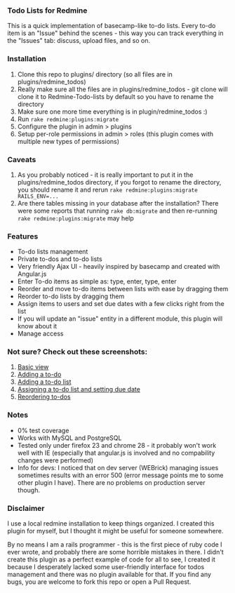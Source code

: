 ### Todo Lists for Redmine

This is a quick implementation of basecamp-like to-do lists. Every to-do item is an "Issue" behind the scenes - this way you can track everything in the "Issues" tab: discuss, upload files, and so on.

### Installation

1. Clone this repo to plugins/ directory (so all files are in plugins/redmine_todos)
1. Really make sure all the files are in plugins/redmine_todos - git clone will clone it to Redmine-Todo-lists by default so you have to rename the directory
1. Make sure one more time everything is in plugin/redmine_todos :)
1. Run `rake redmine:plugins:migrate`
1. Configure the plugin in admin > plugins
1. Setup per-role permissions in admin > roles (this plugin comes with multiple new types of permissions)

### Caveats

1. As you probably noticed - it is really important to put it in the plugins/redmine_todos directory, if you forgot to rename the directory, you should rename it and rerun `rake redmine:plugins:migrate RAILS_ENV=...`
1. Are there tables missing in your database after the installation? There were some reports that running `rake db:migrate` and then re-running `rake redmine:plugins:migrate` may help

### Features

* To-do lists management
* Private to-dos and to-do lists
* Very friendly Ajax UI - heavily inspired by basecamp and created with Angular.js
* Enter To-do items as simple as: type, enter, type, enter
* Reorder and move to-do items between lists with ease by dragging them
* Reorder to-do lists by dragging them
* Assign items to users and set due dates with a few clicks right from the list
* If you will update an "issue" entity in a different module, this plugin will know about it
* Manage access

### Not sure? Check out these screenshots:

1. [Basic view](https://raw.github.com/AZielinski/Redmine-Todo-lists/d26d9f9e655eb5a81ecda6650fd66b43f29763a9/screenshots/basic_view.jpg)
1. [Adding a to-do](https://raw.github.com/AZielinski/Redmine-Todo-lists/d26d9f9e655eb5a81ecda6650fd66b43f29763a9/screenshots/add_todo.jpg)
1. [Adding a to-do list](https://raw.github.com/AZielinski/Redmine-Todo-lists/d26d9f9e655eb5a81ecda6650fd66b43f29763a9/screenshots/add_todo_list.jpg)
1. [Assigning a to-do list and setting due date](https://raw.github.com/AZielinski/Redmine-Todo-lists/d26d9f9e655eb5a81ecda6650fd66b43f29763a9/screenshots/assign_todo.jpg)
1. [Reordering to-dos](https://raw.github.com/AZielinski/Redmine-Todo-lists/d26d9f9e655eb5a81ecda6650fd66b43f29763a9/screenshots/reorder_todos.jpg)

### Notes

* 0% test coverage
* Works with MySQL and PostgreSQL
* Tested only under firefox 23 and chrome 28 - it probably won't work well with IE (especially that angular.js is involved and no compability changes were performed)
* Info for devs: I noticed that on dev server (WEBrick) managing issues sometimes results with an error 500 (error message points me to some other plugin I have). There are no problems on production server though.

### Disclaimer

I use a local redmine installation to keep things organized. I created this plugin for myself, but I thought it might be useful for someone somewhere.

By no means I am a rails programmer - this is the first piece of ruby code I ever wrote, and probably there are some horrible mistakes in there. I didn't create this plugin as a perfect example of code for all to see, I created it because I desperately lacked some user-friendly interface for todos management and there was no plugin available for that. If you find any bugs, you are welcome to fork this repo or open a Pull Request.

